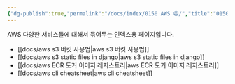 ```yaml
---
{"dg-publish":true,"permalink":"/docs/index/0150 AWS 😄/","title":"0150 AWS 😄"}
---
```


AWS 다양한 서비스들에 대해서 묶어두는 인덱스용 페이지입니다.

- [[docs/aws s3 버킷 사용법\|aws s3 버킷 사용법]]
- [[docs/aws s3 static files in django\|aws s3 static files in django]]
- [[docs/aws ECR 도커 이미지 레지스트리\|aws ECR 도커 이미지 레지스트리]]
- [[docs/aws cli cheatsheet\|aws cli cheatsheet]]
